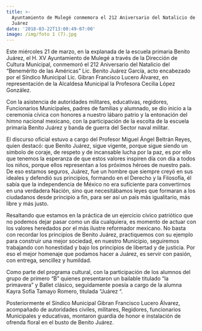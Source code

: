 ```yaml
---
title: >-
  Ayuntamiento de Mulegé conmemora el 212 Aniversario del Natalicio de Benito
  Juárez
date: '2018-03-22T13:00:49-07:00'
image: /img/foto 1 (7).jpg
---
```

Este miércoles 21 de marzo, en la explanada de la escuela
 primaria Benito Juárez, el H. XV Ayuntamiento de Mulegé a través de la Dirección de
 Cultura Municipal, conmemoró el 212 Aniversario del Natalicio del “Benemérito de las
 Américas” Lic. Benito Juárez García, acto encabezado por el Síndico Municipal Lic.
 Gibran Francisco Lucero Álvarez, en representación de la Alcaldesa Municipal la
 Profesora Cecilia López González.

Con la asistencia de autoridades militares, educativas, regidores, Funcionarios
 Municipales, padres de familias y alumnado, se dio inicio a la ceremonia  cívica con
 honores a nuestro lábaro patrio y la entonación del himno nacional mexicano, con la
 participación de la escolta de la escuela primaria Benito Juárez y banda de guerra del
Sector naval militar.

El discurso oficial estuvo a cargo del Profesor Miguel Ángel Beltrán Reyes, quien
 destacó: que Benito Juárez, sigue vigente, porque sigue siendo un símbolo de coraje,
 de respeto y de incansable lucha por la paz, es por ello que tenemos la esperanza de
 que estos valores inspiren día con día a todos los niños, porque ellos representan a
 los próximos héroes de nuestro país. De eso estamos seguros, Juárez, fue un hombre
 que siempre creyó en sus ideales y defendió sus principios, formando en el Derecho y
 la Filosofía, él sabía que la independencia de México no era suficiente para
 convertirnos en una verdadera Nación, sino que necesitábamos leyes que formaran a
 los ciudadanos desde principio a fin, para ser así un país más igualitario, más libre y
 más justo.

Resaltando que estamos en la práctica de un ejercicio cívico patriótico que no
podemos dejar pasar como un día cualquiera, es momento de actuar con los valores heredados por el más ilustre reformador mexicano. No basta con recordar los principios de Benito Juárez, practiquemos con su ejemplo para construir una mejor
 sociedad, en nuestro Municipio, seguiremos trabajando con honestidad y bajo los
 principios de libertad y de justicia. Por eso el mejor homenaje que podamos hacer a
 Juárez, es servir con pasión, con entrega, sencillez y humildad.

Como parte del programa cultural, con la participación de los alumnos del grupo de
 primero “B” quienes presentaron un bailable titulado “la primavera” y Ballet clásico,
 seguidamente poesía a cargo de la alumna Kayra Sofía Tamayo Romero, titulada
 “Juárez “.

Posteriormente el Síndico Municipal Gibran Francisco Lucero Álvarez, acompañado
 de autoridades civiles, militares, Regidores, funcionarios Municipales y educativas,
 montaron guardia de honor e instalación de ofrenda floral en el busto de Benito
 Juárez.
